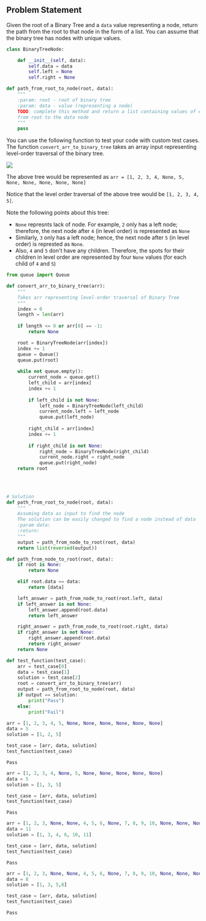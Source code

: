 
## Problem Statement

Given the root of a Binary Tree and a `data` value representing a node, return the path from the root to that node in the form of a list. You can assume that the binary tree has nodes with unique values. 


```python
class BinaryTreeNode:

    def __init__(self, data):
        self.data = data
        self.left = None
        self.right = None
```


```python
def path_from_root_to_node(root, data):
    """
    :param: root - root of binary tree
    :param: data - value (representing a node)
    TODO: complete this method and return a list containing values of each node in the path
    from root to the data node
    """
    pass
```

You can use the following function to test your code with custom test cases. The function `convert_arr_to_binary_tree` takes an array input representing level-order traversal of the binary tree.


<img src='./resources/01-binary-tree.png'>

The above tree would be represented as `arr = [1, 2, 3, 4, None, 5, None, None, None, None, None]`

Notice that the level order traversal of the above tree would be `[1, 2, 3, 4, 5]`. 

Note the following points about this tree:
* `None` represnts lack of node. For example, `2` only has a left node; therefore, the next node after `4` (in level order) is represented as `None`
* Similarly, `3` only has a left node; hence, the next node after `5` (in level order) is represted as `None`.
* Also, `4` and `5` don't have any children. Therefore, the spots for their children in level order are represented by four `None` values (for each child of `4` and `5`)


```python
from queue import Queue

def convert_arr_to_binary_tree(arr):
    """
    Takes arr representing level-order traversal of Binary Tree 
    """
    index = 0
    length = len(arr)
    
    if length <= 0 or arr[0] == -1:
        return None

    root = BinaryTreeNode(arr[index])
    index += 1
    queue = Queue()
    queue.put(root)
    
    while not queue.empty():
        current_node = queue.get()
        left_child = arr[index]
        index += 1
        
        if left_child is not None:
            left_node = BinaryTreeNode(left_child)
            current_node.left = left_node
            queue.put(left_node)
        
        right_child = arr[index]
        index += 1
        
        if right_child is not None:
            right_node = BinaryTreeNode(right_child)
            current_node.right = right_node
            queue.put(right_node)
    return root

    
    
```


```python
# Solution
def path_from_root_to_node(root, data):
    """
    Assuming data as input to find the node
    The solution can be easily changed to find a node instead of data
    :param data:
    :return:
    """
    output = path_from_node_to_root(root, data)
    return list(reversed(output))

def path_from_node_to_root(root, data):
    if root is None:
        return None

    elif root.data == data:
        return [data]

    left_answer = path_from_node_to_root(root.left, data)
    if left_answer is not None:
        left_answer.append(root.data)
        return left_answer

    right_answer = path_from_node_to_root(root.right, data)
    if right_answer is not None:
        right_answer.append(root.data)
        return right_answer
    return None

```


```python
def test_function(test_case):
    arr = test_case[0]
    data = test_case[1]
    solution = test_case[2]
    root = convert_arr_to_binary_tree(arr)
    output = path_from_root_to_node(root, data)
    if output == solution:
        print("Pass")
    else:
        print("Fail")
```


```python
arr = [1, 2, 3, 4, 5, None, None, None, None, None, None]
data = 5
solution = [1, 2, 5]

test_case = [arr, data, solution]
test_function(test_case)
```

    Pass



```python
arr = [1, 2, 3, 4, None, 5, None, None, None, None, None]
data = 5
solution = [1, 3, 5]

test_case = [arr, data, solution]
test_function(test_case)
```

    Pass



```python
arr = [1, 2, 3, None, None, 4, 5, 6, None, 7, 8, 9, 10, None, None, None, None, None, None, 11, None, None, None]
data = 11
solution = [1, 3, 4, 6, 10, 11]

test_case = [arr, data, solution]
test_function(test_case)
```

    Pass



```python
arr = [1, 2, 3, None, None, 4, 5, 6, None, 7, 8, 9, 10, None, None, None, None, None, None, 11, None, None, None]
data = 8
solution = [1, 3, 5,8]

test_case = [arr, data, solution]
test_function(test_case)
```

    Pass



```python

```
